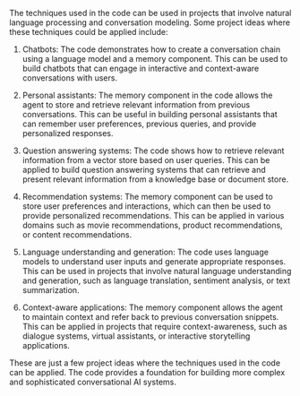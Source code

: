 The techniques used in the code can be used in projects that involve natural language processing and conversation modeling. Some project ideas where these techniques could be applied include:

1. Chatbots: The code demonstrates how to create a conversation chain using a language model and a memory component. This can be used to build chatbots that can engage in interactive and context-aware conversations with users.

2. Personal assistants: The memory component in the code allows the agent to store and retrieve relevant information from previous conversations. This can be useful in building personal assistants that can remember user preferences, previous queries, and provide personalized responses.

3. Question answering systems: The code shows how to retrieve relevant information from a vector store based on user queries. This can be applied to build question answering systems that can retrieve and present relevant information from a knowledge base or document store.

4. Recommendation systems: The memory component can be used to store user preferences and interactions, which can then be used to provide personalized recommendations. This can be applied in various domains such as movie recommendations, product recommendations, or content recommendations.

5. Language understanding and generation: The code uses language models to understand user inputs and generate appropriate responses. This can be used in projects that involve natural language understanding and generation, such as language translation, sentiment analysis, or text summarization.

6. Context-aware applications: The memory component allows the agent to maintain context and refer back to previous conversation snippets. This can be applied in projects that require context-awareness, such as dialogue systems, virtual assistants, or interactive storytelling applications.

These are just a few project ideas where the techniques used in the code can be applied. The code provides a foundation for building more complex and sophisticated conversational AI systems.